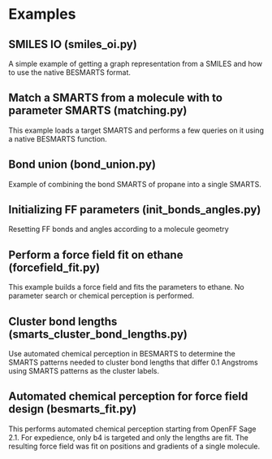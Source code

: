 
Examples
========

SMILES IO (smiles_oi.py)
------------------------
A simple example of getting a graph representation from a SMILES and how to
use the native BESMARTS format.

Match a SMARTS from a molecule with to parameter SMARTS (matching.py)
---------------------------------------------------------------------
This example loads a target SMARTS and performs a few queries on it using
a native BESMARTS function.

Bond union (bond_union.py)
--------------------------
Example of combining the bond SMARTS of propane into a single SMARTS.

Initializing FF parameters (init_bonds_angles.py)
-------------------------------------------------
Resetting FF bonds and angles according to a molecule geometry

Perform a force field fit on ethane (forcefield_fit.py) 
-------------------------------------------------------
This example builds a force field and fits the parameters to ethane. No
parameter search or chemical perception is performed.

Cluster bond lengths (smarts_cluster_bond_lengths.py)
-----------------------------------------------------
Use automated chemical perception in BESMARTS to determine the SMARTS patterns
needed to cluster bond lengths that differ 0.1 Angstroms using SMARTS patterns
as the cluster labels.

Automated chemical perception for force field design (besmarts_fit.py)
----------------------------------------------------------------------
This performs automated chemical perception starting from OpenFF Sage 2.1. For
expedience, only b4 is targeted and only the lengths are fit. The resulting
force field was fit on positions and gradients of a single molecule.
